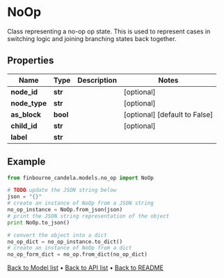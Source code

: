 # NoOp

Class representing a no-op op state. This is used to represent cases in switching logic and joining branching states back together.

## Properties
Name | Type | Description | Notes
------------ | ------------- | ------------- | -------------
**node_id** | **str** |  | [optional] 
**node_type** | **str** |  | [optional] 
**as_block** | **bool** |  | [optional] [default to False]
**child_id** | **str** |  | [optional] 
**label** | **str** |  | 

## Example

```python
from finbourne_candela.models.no_op import NoOp

# TODO update the JSON string below
json = "{}"
# create an instance of NoOp from a JSON string
no_op_instance = NoOp.from_json(json)
# print the JSON string representation of the object
print NoOp.to_json()

# convert the object into a dict
no_op_dict = no_op_instance.to_dict()
# create an instance of NoOp from a dict
no_op_form_dict = no_op.from_dict(no_op_dict)
```
[Back to Model list](../README.md#documentation-for-models) &#8226; [Back to API list](../README.md#documentation-for-api-endpoints) &#8226; [Back to README](../README.md)


